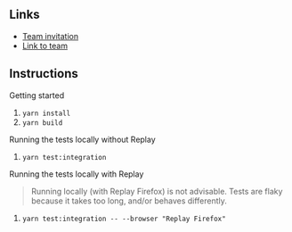 ## Links

- [Team invitation](https://app.replay.io/team/invitation?code=c3cc3803-ccee-49be-82f4-4c5a414b4892)
- [Link to team](https://www.notion.so/REPLAY_README-md-Slate-7524fe279c32485b816455e673ad9764)

## Instructions

Getting started

1. `yarn install`
2. `yarn build`

Running the tests locally without Replay

1. `yarn test:integration`

Running the tests locally with Replay

> Running locally (with Replay Firefox) is not advisable. Tests are flaky because it takes too long, and/or behaves differently.

1. `yarn test:integration -- --browser "Replay Firefox"`
